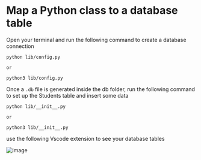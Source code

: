 # Map a Python class to a database table
Open your terminal and run the following command to create a database connection
```
python lib/config.py
```
`or`

```
python3 lib/config.py
```

Once a `.db` file is generated inside the db folder, run the following command to set up the Students table and insert some data

```
python lib/__init__.py   
```
`or`

```
python3 lib/__init__.py   
```

use the following Vscode extension to see your database tables  

![image](https://github.com/Mosericko/building-orms-python/assets/59916614/50e73470-9aa3-4059-82c2-b3378cd174e5)
